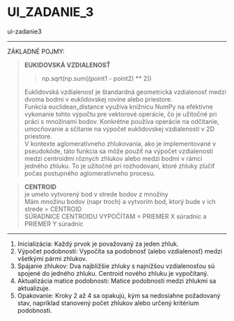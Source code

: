 # UI_ZADANIE_3
ui-zadanie3


---

ZÁKLADNÉ POJMY:

>**EUKIDOVSKÁ VZDIALENOSŤ**
>> np.sqrt(np.sum((point1 - point2) ** 2))
> 
> Euklidovská vzdialenosť je štandardná geometrická vzdialenosť medzi dvoma bodmi v euklidovskej rovine alebo priestore.\
>Funkcia euclidean_distance využíva knižnicu NumPy na efektívne vykonanie tohto výpočtu pre vektorové operácie, čo je užitočné pri práci s množinami bodov. Konkrétne používa operácie na odčítanie, umocňovanie a sčítanie na výpočet euklidovskej vzdialenosti v 2D priestore.\
>V kontexte aglomeratívneho zhlukovania, ako je implementované v pseudokóde, táto funkcia sa môže použiť na výpočet vzdialeností medzi centroidmi rôznych zhlukov alebo medzi bodmi v rámci jedného zhluku. To je užitočné pri rozhodovaní, ktoré zhluky zlúčiť počas postupného aglomeratívneho procesu.


>**CENTROID** \
> je umelo vytvorený bod v strede bodov z množiny \
> Mám množinu bodov (napr troch) a vytvorím bod, ktorý bude v ich strede = CENTROID \
> SÚRADNICE CENTROIDU VYPOČÍTAM = PRIEMER X súradníc a PRIEMER Y súradníc


---

1. Inicializácia: Každý prvok je považovaný za jeden zhluk.
2. Výpočet podobnosti: Vypočíta sa podobnosť (alebo vzdialenosť) medzi všetkými pármi zhlukov.
3. Spájanie zhlukov: Dva najbližšie zhluky s najnižšou vzdialenosťou sú spojené do jedného zhluku. Centroid nového zhluku je vypočítaný.
4. Aktualizácia matice podobnosti: Matice podobnosti medzi zhlukmi sa aktualizuje.
5. Opakovanie: Kroky 2 až 4 sa opakujú, kým sa nedosiahne požadovaný stav, napríklad stanovený počet zhlukov alebo určený kritérium podobnosti.